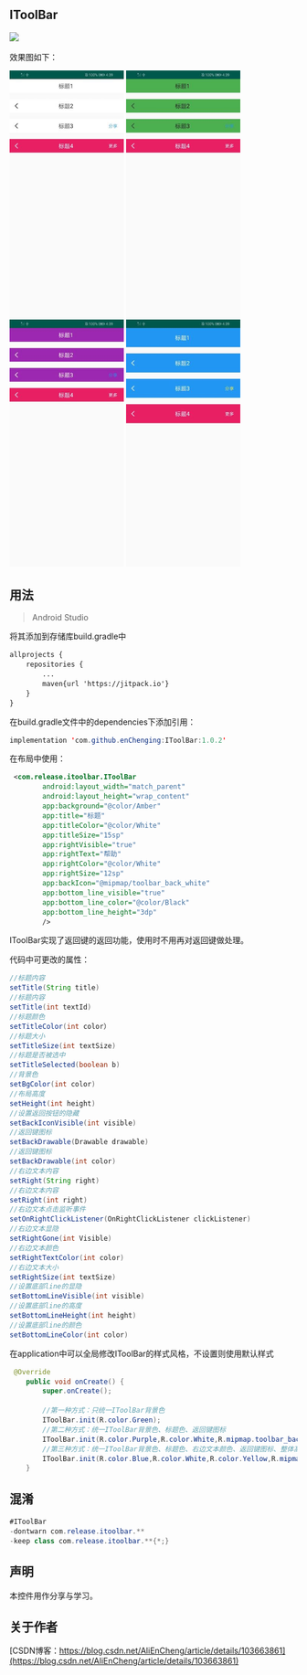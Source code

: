 IToolBar
-
[![](https://jitpack.io/v/enChenging/IToolBar.svg)](https://jitpack.io/#enChenging/IToolBar)

效果图如下：

<div align="left" >
	<img src="https://github.com/enChenging/IToolBar/blob/master/screenshot/screen.jpg" width="200">
	<img src="https://github.com/enChenging/IToolBar/blob/master/screenshot/screen2.jpg" width="200">
	<img src="https://github.com/enChenging/IToolBar/blob/master/screenshot/screen3.jpg" width="200">
	<img src="https://github.com/enChenging/IToolBar/blob/master/screenshot/screen4.jpg" width="200">
</div>

## 用法

>Android Studio

将其添加到存储库build.gradle中
```xml
allprojects {
    repositories {
      	...
        maven{url 'https://jitpack.io'}
    }
}
```
 在build.gradle文件中的dependencies下添加引用：
	
```java
implementation 'com.github.enChenging:IToolBar:1.0.2'
```

在布局中使用：
```xml
 <com.release.itoolbar.IToolBar
        android:layout_width="match_parent"
        android:layout_height="wrap_content"
        app:background="@color/Amber"
        app:title="标题"
        app:titleColor="@color/White"
        app:titleSize="15sp"
        app:rightVisible="true"
        app:rightText="帮助"
        app:rightColor="@color/White"
        app:rightSize="12sp"
        app:backIcon="@mipmap/toolbar_back_white"
        app:bottom_line_visible="true"
        app:bottom_line_color="@color/Black"
        app:bottom_line_height="3dp"
        />
```
IToolBar实现了返回键的返回功能，使用时不用再对返回键做处理。

代码中可更改的属性：
```java
//标题内容
setTitle(String title)
//标题内容
setTitle(int textId)
//标题颜色
setTitleColor(int color）
//标题大小
setTitleSize(int textSize)
//标题是否被选中
setTitleSelected(boolean b)
//背景色
setBgColor(int color)
//布局高度
setHeight(int height)
//设置返回按钮的隐藏
setBackIconVisible(int visible)
//返回键图标
setBackDrawable(Drawable drawable)
//返回键图标
setBackDrawable(int color)
//右边文本内容
setRight(String right)
//右边文本内容
setRight(int right)
//右边文本点击监听事件
setOnRightClickListener(OnRightClickListener clickListener)
//右边文本显隐
setRightGone(int Visible)
//右边文本颜色
setRightTextColor(int color)
//右边文本大小
setRightSize(int textSize)
//设置底部line的显隐
setBottomLineVisible(int visible)
//设置底部line的高度
setBottomLineHeight(int height)
//设置底部line的颜色
setBottomLineColor(int color)
```

在application中可以全局修改IToolBar的样式风格，不设置则使用默认样式
```java
 @Override
    public void onCreate() {
        super.onCreate();

        //第一种方式：只统一IToolBar背景色
        IToolBar.init(R.color.Green);
        //第二种方式：统一IToolBar背景色、标题色、返回键图标
        IToolBar.init(R.color.Purple,R.color.White,R.mipmap.toolbar_back_white);
        //第三种方式：统一IToolBar背景色、标题色、右边文本颜色、返回键图标、整体高度
        IToolBar.init(R.color.Blue,R.color.White,R.color.Yellow,R.mipmap.toolbar_back_white,120);
    }
```


## 混淆

```java
#IToolBar
-dontwarn com.release.itoolbar.**
-keep class com.release.itoolbar.**{*;}

```

声明
-
本控件用作分享与学习。

关于作者
-
[CSDN博客：https://blog.csdn.net/AliEnCheng/article/details/103663861](https://blog.csdn.net/AliEnCheng/article/details/103663861)





